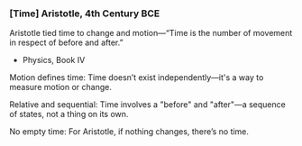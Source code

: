 ### [Time] Aristotle, 4th Century BCE

Aristotle tied time to change and motion—“Time is the number of movement in respect of before and after.”
- Physics, Book IV

Motion defines time: Time doesn’t exist independently—it's a way to measure motion or change.

Relative and sequential: Time involves a "before" and "after"—a sequence of states, not a thing on its own.

No empty time: For Aristotle, if nothing changes, there’s no time.
